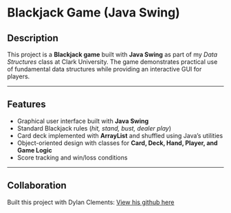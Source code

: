 # Blackjack Game (Java Swing)

## Description
This project is a **Blackjack game** built with **Java Swing** as part of my *Data Structures* class at Clark University.
The game demonstrates practical use of fundamental data structures while providing an interactive GUI for players. 

---

## Features
- Graphical user interface built with **Java Swing**
- Standard Blackjack rules (*hit, stand, bust, dealer play*)
- Card deck implemented with **ArrayList** and shuffled using Java’s utilities
- Object-oriented design with classes for **Card, Deck, Hand, Player, and Game Logic**
- Score tracking and win/loss conditions

---

## Collaboration
Built this project with Dylan Clements: [View his github here](https://github.com/dylanclements7)
